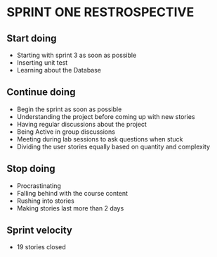 # SPRINT ONE RESTROSPECTIVE

## Start doing
* Starting with sprint 3 as soon as possible
* Inserting unit test
* Learning about the Database

## Continue doing
* Begin the sprint as soon as possible 
* Understanding the project before coming up with new stories
* Having regular discussions about the project 
* Being Active in group discussions
* Meeting during lab sessions to ask questions when stuck
* Dividing the user stories equally based on quantity and complexity

## Stop doing
* Procrastinating 
* Falling behind with the course content
* Rushing into stories
* Making stories last more than 2 days


## Sprint velocity
* 19 stories closed